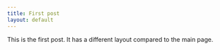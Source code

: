 ```yaml
---
title: First post
layout: default
---
```


This is the first post. It has a different layout compared to the main page.